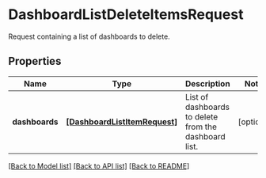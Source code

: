 # DashboardListDeleteItemsRequest

Request containing a list of dashboards to delete.
## Properties
Name | Type | Description | Notes
------------ | ------------- | ------------- | -------------
**dashboards** | [**[DashboardListItemRequest]**](DashboardListItemRequest.md) | List of dashboards to delete from the dashboard list. | [optional] 

[[Back to Model list]](README.md#documentation-for-models) [[Back to API list]](README.md#documentation-for-api-endpoints) [[Back to README]](README.md)


